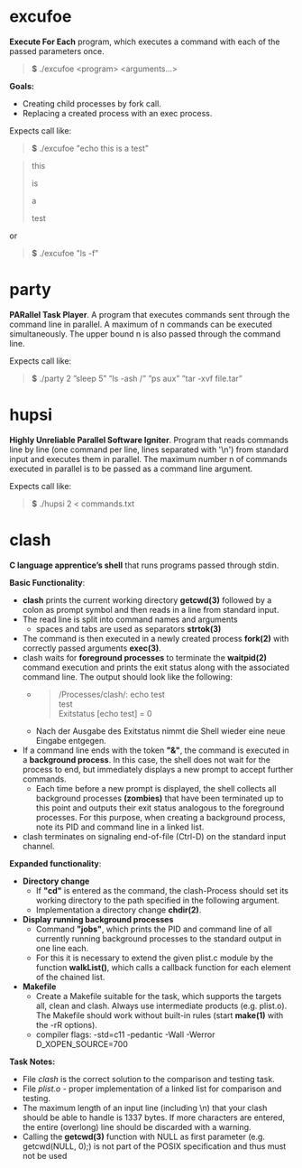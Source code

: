 # excufoe
**Execute For Each** program, which executes a command with each of the passed parameters once.
> **\$** ./excufoe \<program> \<arguments...>

**Goals:**
- Creating child processes by fork call.
- Replacing a created process with an exec process.

Expects call like:
> **\$** ./excufoe "echo this is a test"

> this
>
> is
>
> a
>
> test

or 
> **\$** ./excufoe "ls -f"



# party
**PARallel Task Player**. A program that executes commands sent through the command line in parallel. A maximum of n commands can be executed simultaneously. The upper bound n is also passed through the command line. 

Expects call like:
> **\$** ./party 2 ”sleep 5” ”ls -ash /” ”ps aux” ”tar -xvf file.tar”



# hupsi
**Highly Unreliable Parallel Software Igniter**. Program that reads commands line by line (one command per line, lines separated with '\n') from standard input and executes them in parallel. The maximum number n of commands executed in parallel is to be passed as a command line argument.

Expects call like:
> **\$** ./hupsi 2 < commands.txt



# clash
**C language apprentice’s shell** that runs programs passed through stdin. 

**Basic Functionality**:
- **clash** prints the current working directory **getcwd(3)** followed by a colon as prompt symbol and then reads in a line from standard input.
- The read line is split into command names and arguments
	- spaces and tabs are used as separators **strtok(3)**
- The command is then executed in a newly created process **fork(2)** with correctly passed arguments **exec(3)**.
- clash waits for **foreground processes** to terminate the **waitpid(2)** command execution and prints the exit status along with the associated command line. The output should look like the following:
	- > /Processes/clash/: echo test <br>
	  > test <br>
	  > Exitstatus [echo test] = 0
    - Nach der Ausgabe des Exitstatus nimmt die Shell wieder eine neue Eingabe entgegen.
- If a command line ends with the token **"&"**, the command is executed in a **background process**. In this case, the shell does not wait for the process to end, but immediately displays a new prompt to accept further commands.
	- Each time before a new prompt is displayed, the shell collects all background processes **(zombies)** that have been terminated up to this point and outputs their exit status analogous to the foreground processes. For this purpose, when creating a background process, note its PID and command line in a linked list. 
- clash terminates on signaling end-of-file (Ctrl-D) on the standard input channel.

**Expanded functionality**:
- **Directory change** 
	- If **"cd"** is entered as the command, the clash-Process should set its working directory to the path specified in the following argument.
	- Implementation a directory change **chdir(2)**.
- **Display running background processes**
	- Command **"jobs"**, which prints the PID and command line of all currently running background processes to the standard output in one line each. 
	- For this it is necessary to extend the given plist.c module by the function **walkList()**, which calls a callback function for each element of the chained list.
- **Makefile**
	- Create a Makefile suitable for the task, which supports the targets all, clean and clash. Always use intermediate products (e.g. plist.o). The Makefile should work without built-in rules (start **make(1)** with the -rR options). 
	- compiler flags: -std=c11 -pedantic -Wall -Werror D_XOPEN_SOURCE=700

**Task Notes:**
- File *clash* is the correct solution to the comparison and testing task.
- File *plist.o* - proper implementation of a linked list for comparison and testing.
- The maximum length of an input line (including \n) that your clash should be able to handle is 1337 bytes. If more characters are entered, the entire (overlong) line should be discarded with a warning.
- Calling the **getcwd(3)** function with NULL as first parameter (e.g. getcwd(NULL, 0);) is not part of the POSIX specification and thus must not be used